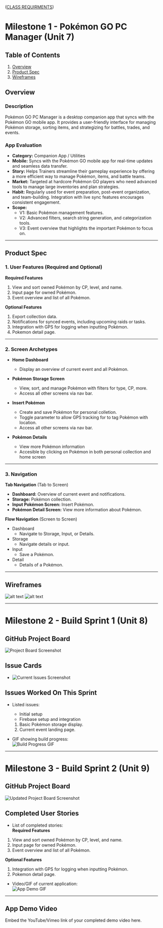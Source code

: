  ([CLASS REQUIRMENTS](requirements.md ))

# Milestone 1 - Pokémon GO PC Manager (Unit 7)  

## Table of Contents  

1. [Overview](#Overview)  
1. [Product Spec](#Product-Spec)  
1. [Wireframes](#Wireframes)  

## Overview  

### Description  

Pokémon GO PC Manager is a desktop companion app that syncs with the Pokémon GO mobile app. It provides a user-friendly interface for managing Pokémon storage, sorting items, and strategizing for battles, trades, and events.  

### App Evaluation  

- **Category:** Companion App / Utilities  
- **Mobile:** Syncs with the Pokémon GO mobile app for real-time updates and seamless data transfer.  
- **Story:** Helps Trainers streamline their gameplay experience by offering a more efficient way to manage Pokémon, items, and battle teams.  
- **Market:** Targeted at hardcore Pokémon GO players who need advanced tools to manage large inventories and plan strategies.  
- **Habit:** Regularly used for event preparation, post-event organization, and team-building. Integration with live sync features encourages consistent engagement.  
- **Scope:**  
  - V1: Basic Pokémon management features.  
  - V2: Advanced filters, search string generation, and categorization tools.  
  - V3: Event overview that highlights the important Pokémon to focus on.  

---

## Product Spec  

### 1. User Features (Required and Optional)  

**Required Features**  
1. View and sort owned Pokémon by CP, level, and name.  
2. Input page for owned Pokémon.
3. Event overview and list of all Pokémon.  

**Optional Features**  
1. Export collection data.  
2. Notifications for synced events, including upcoming raids or tasks.  
3. Integration with GPS for logging when inputting Pokémon.
4. Pokemon detail page.

---

### 2. Screen Archetypes  

- **Home Dashboard**  
  - Display an overview of current event and all Pokémon.  

- **Pokémon Storage Screen**  
  - View, sort, and manage Pokémon with filters for type, CP, more.  
  - Access all other screens via nav bar.  

- **Insert Pokémon**  
  - Create and save Pokémon for personal colletion.  
  - Toggle parameter to allow GPS tracking for to tag Pokémon with location.  
  - Access all other screens via nav bar.

- **Pokémon Details**
  - View more Pokémon information
  - Accesible by clicking on Pokémon in both personal collection and home screen  

---

### 3. Navigation  

**Tab Navigation** (Tab to Screen)  
- **Dashboard:** Overview of current event and notifications.  
- **Storage:** Pokémon collection.  
- **Input Pokémon Screen:** Insert Pokémon.  
- **Pokémon Detail Screen:** View more information about Pokémon.  

**Flow Navigation** (Screen to Screen)  
- Dashboard  
  - Navigate to Storage, Input, or Details.  
- Storage  
  - Navigate details or input.  
- Input  
  - Save a Pokémon.
- Detail
  - Details of a Pokémon.

---

## Wireframes  

![alt text](page1.jpg)
![alt text](page2.jpg)

---

# Milestone 2 - Build Sprint 1 (Unit 8)  

## GitHub Project Board  

![Project Board Screenshot](image.png)  

## Issue Cards  

- ![Current Issues Screenshot](image.png)  

## Issues Worked On This Sprint  

- Listed issues:
  - Initial setup
  - Firebase setup and integration
  1. Basic Pokémon storage display.  
  2. Current event landing page.  

- GIF showing build progress:  
![Build Progress GIF](Animation.gif)  

---

# Milestone 3 - Build Sprint 2 (Unit 9)  

## GitHub Project Board  

![Updated Project Board Screenshot](boardUpdate.png)  

## Completed User Stories  

- List of completed stories:  
**Required Features**  
1. View and sort owned Pokémon by CP, level, and name.  
2. Input page for owned Pokémon.
3. Event overview and list of all Pokémon.  

**Optional Features**  
1. Integration with GPS for logging when inputting Pokémon.
2. Pokemon detail page.

    
- Video/GIF of current application:  
![App Demo GIF](demo.gif)  

---

## App Demo Video  

Embed the YouTube/Vimeo link of your completed demo video here.  
